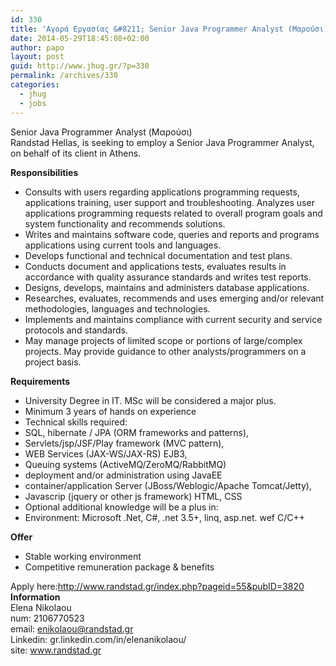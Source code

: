 ```yaml
---
id: 330
title: 'Αγορά Εργασίας &#8211; Senior Java Programmer Analyst (Μαρούσι)  &#8211; Randstad (on behalf of a client) #jobs #jhug'
date: 2014-05-29T18:45:08+02:00
author: papo
layout: post
guid: http://www.jhug.gr/?p=330
permalink: /archives/330
categories:
  - jhug
  - jobs
---
```

Senior Java Programmer Analyst (Μαρούσι)  
Randstad Hellas, is seeking to employ a​ Senior Java Programmer Analyst, on behalf of its client in Athens.

**Responsibilities**

  * Consults with users regarding applications programming requests, applications training, user support and troubleshooting. Analyzes user applications programming requests related to overall program goals and system functionality and recommends solutions.
  * Writes and maintains software code, queries and reports and programs applications using current tools and languages.
  * Develops functional and technical documentation and test plans.
  * Conducts document and applications tests, evaluates results in accordance with quality assurance standards and writes test reports.
  * Designs, develops, maintains and administers database applications.
  * Researches, evaluates, recommends and uses emerging and/or relevant methodologies, languages and technologies.
  * Implements and maintains compliance with current security and service protocols and standards.
  * May manage projects of limited scope or portions of large/complex projects. May provide guidance to other analysts/programmers on a project basis.

**Requirements**

  * University Degree in IT. MSc will be considered a major plus.
  * Minimum 3 years of hands on experience
  * Technical skills required:
  * SQL, hibernate / JPA (ORM frameworks and patterns),
  * Servlets/jsp/JSF/Play framework (MVC pattern),
  * WEB Services (JAX-WS/JAX-RS) EJB3,
  * Queuing systems (ActiveMQ/ZeroMQ/RabbitMQ)
  * deployment and/or administration using JavaEE
  * container/application Server (JBoss/Weblogic/Apache Tomcat/Jetty),
  * Javascrip (jquery or other js framework) HTML, CSS
  * Optional additional knowledge will be a plus in:
  * Environment: Microsoft .Net, C#, .net 3.5+, linq, asp.net. wef C/C++

**Offer**

  * Stable working environment
  * Competitive remuneration package & benefits

Apply here:http://www.randstad.gr/index.php?pageid=55&pubID=3820  
**Information**  
Elena Nikolaou  
num: 2106770523  
email: enikolaou@randstad.gr  
Linkedin: gr.linkedin.com/in/elenanikolaou/  
​site: www.randstad.gr​